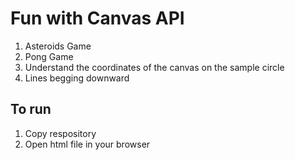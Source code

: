 # Fun with Canvas API

1. Asteroids Game
2. Pong Game
3. Understand the coordinates of the canvas on the sample circle
4. Lines begging downward

## To run

1. Copy respository
2. Open html file in your browser
